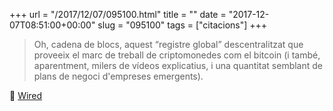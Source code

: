 +++
url = "/2017/12/07/095100.html"
title = ""
date = "2017-12-07T08:51:00+00:00"
slug = "095100"
tags = ["citacions"]
+++

> Oh, cadena de blocs, aquest “registre global” descentralitzat que proveeix el marc de treball de criptomonedes com el bitcoin (i també, aparentment, milers de vídeos explicatius, i una quantitat semblant de plans de negoci d'empreses emergents).

📎 [Wired](http://www.wired.com/story/everipedia-blockchain/)
